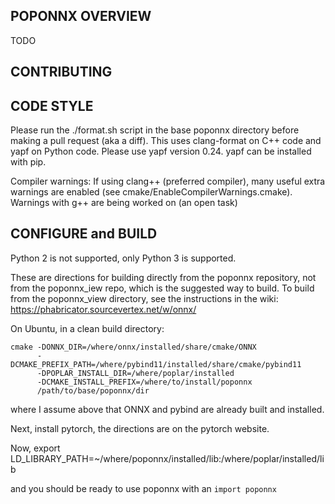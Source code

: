 POPONNX OVERVIEW
----------------
TODO

CONTRIBUTING
------------

CODE STYLE
----------
Please run the ./format.sh script in the base poponnx directory
before making a pull request (aka a diff). This uses clang-format 
on C++ code and yapf on Python code. Please use yapf version 0.24. 
yapf can be installed with pip.

Compiler warnings: If using clang++ (preferred compiler), many useful 
extra warnings are enabled (see cmake/EnableCompilerWarnings.cmake). 
Warnings with g++ are being worked on (an open task)


CONFIGURE and BUILD
-------------------

Python 2 is not supported, only Python 3 is supported. 

These are directions for building directly from the poponnx repository, 
not from the poponnx_iew repo, which is the suggested way to build.
To build from the poponnx_view directory, see the instructions in the wiki:
https://phabricator.sourcevertex.net/w/onnx/


On Ubuntu, in a clean build directory:
```
cmake -DONNX_DIR=/where/onnx/installed/share/cmake/ONNX 
      -DCMAKE_PREFIX_PATH=/where/pybind11/installed/share/cmake/pybind11
      -DPOPLAR_INSTALL_DIR=/where/poplar/installed
      -DCMAKE_INSTALL_PREFIX=/where/to/install/poponnx
      /path/to/base/poponnx/dir
```

where I assume above that ONNX and pybind are already built and installed.

Next, install pytorch, the directions are on the pytorch website.

Now, 
export LD_LIBRARY_PATH=~/where/poponnx/installed/lib:/where/poplar/installed/lib

and you should be ready to use poponnx with an `import poponnx`


